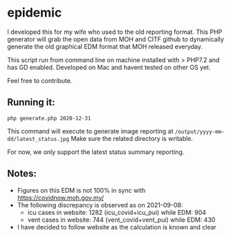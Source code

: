 # epidemic

I developed this for my wife who used to the old reporting format. This PHP generator will grab the open data from MOH and CITF github to dynamically generate the old graphical EDM format that MOH released everyday. 

This script run from command line on machine installed with > PHP7.2 and has GD enabled. Developed on Mac and havent tested on other OS yet.

Feel free to contribute.

## Running it:
```php generate.php 2020-12-31```

This command will execute to generate image reporting at `/output/yyyy-mm-dd/latest_status.jpg`
Make sure the related directory is writable.

For now, we only support the latest status summary reporting.

## Notes:
- Figures on this EDM is not 100% in sync with https://covidnow.moh.gov.my/
- The following discrepancy is observed as on 2021-09-08: 
  - icu cases in website: 1282 (icu_covid+icu_pui) while EDM: 904
  - vent cases in website: 744 (vent_covid+vent_pui) while EDM: 430
- I have decided to follow website as the calculation is known and clear
